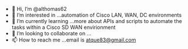 - 👋 Hi, I’m @althomas62
- 👀 I’m interested in ...automation of Cisco LAN, WAN, DC environments
- 🌱 I’m currently learning ...more about APIs and scripts to automate the tasks within a Cisco SD WAN envirionment
- 💞️ I’m looking to collaborate on ...
- 📫 How to reach me ...email is atque83@gmail.com

<!---
althomas62/althomas62 is a ✨ special ✨ repository because its `README.md` (this file) appears on your GitHub profile.
You can click the Preview link to take a look at your changes.
--->
